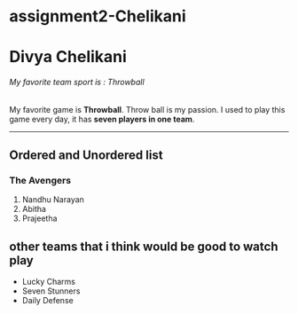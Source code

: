 # assignment2-Chelikani
# Divya Chelikani
###### My favorite team sport is : Throwball
My favorite game is **Throwball**. Throw ball is my passion. I used to play this game every day, it has **seven players in one team**. 

---

## Ordered and Unordered list
### The Avengers
 1. Nandhu Narayan
 2. Abitha
 3. Prajeetha

 ## other teams that i think would be good to watch play
 * Lucky Charms
 * Seven Stunners
 * Daily Defense


